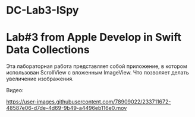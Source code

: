 # DC-Lab3-ISpy
# Lab#3 from Apple Develop in Swift Data Collections

Эта лабораторная работа представляет собой приложение, в котором использован ScrollView с вложенным ImageView. 
Что позволяет делать увеличение изображения. 

Видео:

https://user-images.githubusercontent.com/78909022/233711672-48587e06-d7de-4d69-9b49-a4496eb116e0.mov


